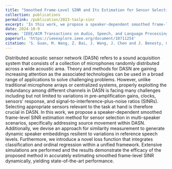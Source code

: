 ```yaml
---
title: "Smoothed Frame-Level SINR and Its Estimation for Sensor Selection in Distributed Acoustic Sensor Networks"
collection: publications
permalink: /publication/2023-taslp-sinr
excerpt: 'In this work, we propose a speaker-dependent smoothed frame-level SINR estimation method for sensor selection in multi-speaker scenarios, specifically addressing source movement within DASN. Additionally, we devise an approach for similarity measurement to generate dynamic speaker embeddings resilient to variations in reference speech levels. Furthermore, we introduce a novel loss function that integrates classification and ordinal regression within a unified framework.'
date: 2024-10-9
venue: 'IEEE/ACM Transactions on Audio, Speech, and Language Processing'
paperurl: 'https://ieeexplore.ieee.org/document/10711254'
citation: 'S. Guan, M. Wang, Z. Bai, J. Wang, J. Chen and J. Benesty, &quot;Smoothed Frame-Level SINR and Its Estimation for Sensor Selection in Distributed Acoustic Sensor Networks,&quot; in <i>IEEE/ACM Transactions on Audio, Speech, and Language Processing</i>, vol. 32, pp. 4554-4568, 2024, 10.1109/TASLP.2024.3477277.'
---
```

Distributed acoustic sensor network (DASN) refers to a sound acquisition system that consists of a collection of microphones randomly distributed across a wide acoustic area. Theory and methods for DASN are gaining increasing attention as the associated technologies can be used in a broad range of applications to solve challenging problems. However, unlike traditional microphone arrays or centralized systems, properly exploiting the redundancy among different channels in DASN is facing many challenges including but not limited to variations in pre-amplification gains, clocks, sensors' response, and signal-to-interference-plus-noise ratios (SINRs). Selecting appropriate sensors relevant to the task at hand is therefore crucial in DASN. In this work, we propose a speaker-dependent smoothed frame-level SINR estimation method for sensor selection in multi-speaker scenarios, specifically addressing source movement within DASN. Additionally, we devise an approach for similarity measurement to generate dynamic speaker embeddings resilient to variations in reference speech levels. Furthermore, we introduce a novel loss function that integrates classification and ordinal regression within a unified framework. Extensive simulations are performed and the results demonstrate the efficacy of the proposed method in accurately estimating smoothed frame-level SINR dynamically, yielding state-of-the-art performance.